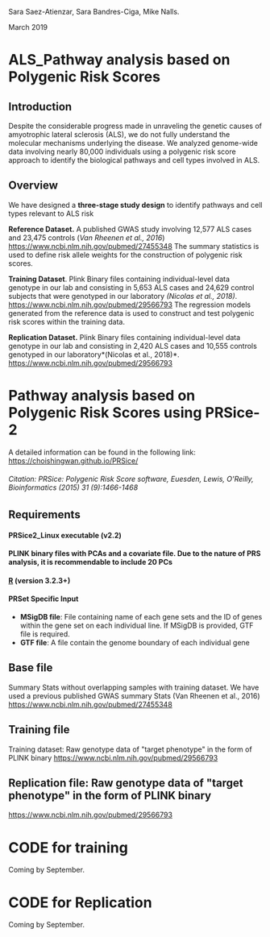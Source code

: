 ﻿Sara Saez-Atienzar, Sara Bandres-Ciga, Mike Nalls.
 
March 2019

# ALS_Pathway analysis based on Polygenic Risk Scores 

## Introduction
Despite the considerable progress made in unraveling the genetic causes of amyotrophic lateral sclerosis (ALS), we do not fully understand the molecular mechanisms underlying the disease. We analyzed genome-wide data involving nearly 80,000 individuals using a polygenic risk score approach to identify the biological pathways and cell types involved in ALS.
## Overview
We have designed a **three-stage study design** to identify pathways and cell types relevant to ALS risk

**Reference Dataset.** A published GWAS study involving 12,577 ALS cases and 23,475 controls (*Van Rheenen et al., 2016*)
https://www.ncbi.nlm.nih.gov/pubmed/27455348
The summary statistics is used to define risk allele weights for the construction of polygenic risk scores.

**Training Dataset**. 	Plink Binary files containing individual-level data  genotype in our lab and  consisting in 5,653 ALS cases and 24,629 control subjects that were genotyped in our laboratory *(Nicolas et al., 2018)*.
https://www.ncbi.nlm.nih.gov/pubmed/29566793
The regression models generated from the reference data is used to construct and test polygenic risk scores within the training data. 

**Replication Dataset.** Plink Binary files containing individual-level data  genotype in our lab and  consisting in  2,420 ALS cases and 10,555 controls genotyped in our laboratory*(Nicolas et al., 2018)*.
https://www.ncbi.nlm.nih.gov/pubmed/29566793


# Pathway analysis based on Polygenic Risk Scores using PRSice-2

A detailed information can be found in the following link:
https://choishingwan.github.io/PRSice/

###### Citation: PRSice: Polygenic Risk Score software, Euesden, Lewis, O'Reilly, Bioinformatics (2015) 31 (9):1466-1468

## Requirements

#### PRSice2_Linux executable (v2.2)
#### PLINK binary files with PCAs and a covariate file. Due to the nature of PRS analysis, it is recommendable to include 20 PCs

#### [R](https://www.r-project.org/) (**version 3.2.3+**)

#### PRSet Specific Input


-   **MSigDB file**: File containing name of each gene sets and the ID of genes within the gene set on each individual line. If MSigDB is provided, GTF file is required.
-   **GTF file**: A file contain the genome boundary of each individual gene


## Base file
Summary Stats without overlapping samples with training dataset. We have used a previous published GWAS summary Stats (Van Rheenen et al., 2016) https://www.ncbi.nlm.nih.gov/pubmed/27455348

## Training file
Training dataset: Raw genotype data of "target phenotype" in the form of PLINK binary
https://www.ncbi.nlm.nih.gov/pubmed/29566793

## Replication file: Raw genotype data of "target phenotype" in the form of PLINK binary
https://www.ncbi.nlm.nih.gov/pubmed/29566793


# CODE for training
Coming by September.

# CODE for Replication

Coming by September.
